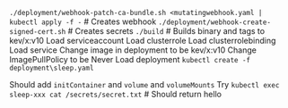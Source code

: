 `./deployment/webhook-patch-ca-bundle.sh <mutatingwebhook.yaml | kubectl apply -f -` # Creates webhook
`./deployment/webhook-create-signed-cert.sh` # Creates secrets
`./build` # Builds binary and tags to kev/x:v10
Load serviceaccount
Load clusterrole
Load clusterrolebinding
Load service 
Change image in deployment to be kev/x:v10
Change ImagePullPolicy to be Never
Load deployment
`kubectl create -f deployment\sleep.yaml`

Should add `initContainer` and `volume` and `volumeMounts`
Try `kubectl exec sleep-xxx cat /secrets/secret.txt` # Should return hello
